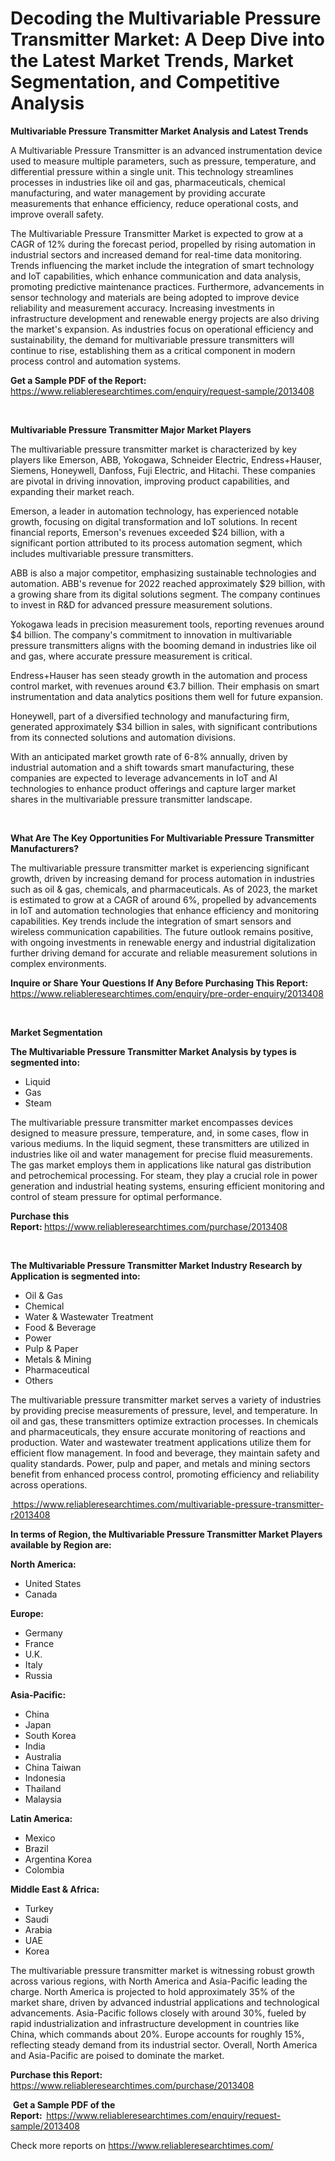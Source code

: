 <p><h1>Decoding the Multivariable Pressure Transmitter Market: A Deep Dive into the Latest Market Trends, Market Segmentation, and Competitive Analysis</h1></p><p><strong>Multivariable Pressure Transmitter Market Analysis and Latest Trends</strong></p>
<p><p>A Multivariable Pressure Transmitter is an advanced instrumentation device used to measure multiple parameters, such as pressure, temperature, and differential pressure within a single unit. This technology streamlines processes in industries like oil and gas, pharmaceuticals, chemical manufacturing, and water management by providing accurate measurements that enhance efficiency, reduce operational costs, and improve overall safety.</p><p>The Multivariable Pressure Transmitter Market is expected to grow at a CAGR of 12% during the forecast period, propelled by rising automation in industrial sectors and increased demand for real-time data monitoring. Trends influencing the market include the integration of smart technology and IoT capabilities, which enhance communication and data analysis, promoting predictive maintenance practices. Furthermore, advancements in sensor technology and materials are being adopted to improve device reliability and measurement accuracy. Increasing investments in infrastructure development and renewable energy projects are also driving the market's expansion. As industries focus on operational efficiency and sustainability, the demand for multivariable pressure transmitters will continue to rise, establishing them as a critical component in modern process control and automation systems.</p></p>
<p><strong>Get a Sample PDF of the Report:&nbsp;</strong> <a href="https://www.reliableresearchtimes.com/enquiry/request-sample/2013408?utm_campaign=2638&utm_medium=2&utm_source=Github&utm_content=ia&utm_term=10042025&utm_id=multivariable-pressure-transmitter">https://www.reliableresearchtimes.com/enquiry/request-sample/2013408</a></p>
<p>&nbsp;</p>
<p><strong>Multivariable Pressure Transmitter Major Market Players</strong></p>
<p><p>The multivariable pressure transmitter market is characterized by key players like Emerson, ABB, Yokogawa, Schneider Electric, Endress+Hauser, Siemens, Honeywell, Danfoss, Fuji Electric, and Hitachi. These companies are pivotal in driving innovation, improving product capabilities, and expanding their market reach.</p><p>Emerson, a leader in automation technology, has experienced notable growth, focusing on digital transformation and IoT solutions. In recent financial reports, Emerson's revenues exceeded $24 billion, with a significant portion attributed to its process automation segment, which includes multivariable pressure transmitters.</p><p>ABB is also a major competitor, emphasizing sustainable technologies and automation. ABB's revenue for 2022 reached approximately $29 billion, with a growing share from its digital solutions segment. The company continues to invest in R&D for advanced pressure measurement solutions.</p><p>Yokogawa leads in precision measurement tools, reporting revenues around $4 billion. The company's commitment to innovation in multivariable pressure transmitters aligns with the booming demand in industries like oil and gas, where accurate pressure measurement is critical.</p><p>Endress+Hauser has seen steady growth in the automation and process control market, with revenues around €3.7 billion. Their emphasis on smart instrumentation and data analytics positions them well for future expansion.</p><p>Honeywell, part of a diversified technology and manufacturing firm, generated approximately $34 billion in sales, with significant contributions from its connected solutions and automation divisions.</p><p>With an anticipated market growth rate of 6-8% annually, driven by industrial automation and a shift towards smart manufacturing, these companies are expected to leverage advancements in IoT and AI technologies to enhance product offerings and capture larger market shares in the multivariable pressure transmitter landscape.</p></p>
<p>&nbsp;</p>
<p><strong>What Are The Key Opportunities For Multivariable Pressure Transmitter Manufacturers?</strong></p>
<p><p>The multivariable pressure transmitter market is experiencing significant growth, driven by increasing demand for process automation in industries such as oil & gas, chemicals, and pharmaceuticals. As of 2023, the market is estimated to grow at a CAGR of around 6%, propelled by advancements in IoT and automation technologies that enhance efficiency and monitoring capabilities. Key trends include the integration of smart sensors and wireless communication capabilities. The future outlook remains positive, with ongoing investments in renewable energy and industrial digitalization further driving demand for accurate and reliable measurement solutions in complex environments.</p></p>
<p><strong>Inquire or Share Your Questions If Any Before Purchasing This Report:</strong> <a href="https://www.reliableresearchtimes.com/enquiry/pre-order-enquiry/2013408?utm_campaign=2638&utm_medium=2&utm_source=Github&utm_content=ia&utm_term=10042025&utm_id=multivariable-pressure-transmitter">https://www.reliableresearchtimes.com/enquiry/pre-order-enquiry/2013408</a></p>
<p>&nbsp;</p>
<p><strong>Market Segmentation</strong></p>
<p><strong>The Multivariable Pressure Transmitter Market Analysis by types is segmented into:</strong></p>
<p><ul><li>Liquid</li><li>Gas</li><li>Steam</li></ul></p>
<p><p>The multivariable pressure transmitter market encompasses devices designed to measure pressure, temperature, and, in some cases, flow in various mediums. In the liquid segment, these transmitters are utilized in industries like oil and water management for precise fluid measurements. The gas market employs them in applications like natural gas distribution and petrochemical processing. For steam, they play a crucial role in power generation and industrial heating systems, ensuring efficient monitoring and control of steam pressure for optimal performance.</p></p>
<p><strong>Purchase this Report:&nbsp;</strong><a href="https://www.reliableresearchtimes.com/purchase/2013408?utm_campaign=2638&utm_medium=2&utm_source=Github&utm_content=ia&utm_term=10042025&utm_id=multivariable-pressure-transmitter">https://www.reliableresearchtimes.com/purchase/2013408</a></p>
<p>&nbsp;</p>
<p><strong>The Multivariable Pressure Transmitter Market Industry Research by Application is segmented into:</strong></p>
<p><ul><li>Oil & Gas</li><li>Chemical</li><li>Water & Wastewater Treatment</li><li>Food & Beverage</li><li>Power</li><li>Pulp & Paper</li><li>Metals & Mining</li><li>Pharmaceutical</li><li>Others</li></ul></p>
<p><p>The multivariable pressure transmitter market serves a variety of industries by providing precise measurements of pressure, level, and temperature. In oil and gas, these transmitters optimize extraction processes. In chemicals and pharmaceuticals, they ensure accurate monitoring of reactions and production. Water and wastewater treatment applications utilize them for efficient flow management. In food and beverage, they maintain safety and quality standards. Power, pulp and paper, and metals and mining sectors benefit from enhanced process control, promoting efficiency and reliability across operations.</p></p>
<p><a href="https://www.reliableresearchtimes.com/multivariable-pressure-transmitter-r2013408?utm_campaign=2638&utm_medium=2&utm_source=Github&utm_content=ia&utm_term=10042025&utm_id=multivariable-pressure-transmitter">&nbsp;https://www.reliableresearchtimes.com/multivariable-pressure-transmitter-r2013408</a></p>
<p><strong>In terms of Region, the Multivariable Pressure Transmitter Market Players available by Region are:</strong></p>
<p>
    <p> <strong> North America: </strong>
        <ul>
            <li>United States</li>
            <li>Canada</li>
        </ul>
        </p> 
    <p> <strong> Europe: </strong>
        <ul>
            <li>Germany</li>
            <li>France</li>
            <li>U.K.</li>
            <li>Italy</li>
            <li>Russia</li>
        </ul>
        </p> 
    <p> <strong> Asia-Pacific: </strong>
        <ul>
            <li>China</li>
            <li>Japan</li>
            <li>South Korea</li>
            <li>India</li>
            <li>Australia</li>
            <li>China Taiwan</li>
            <li>Indonesia</li>
            <li>Thailand</li>
            <li>Malaysia</li>
        </ul>
        </p> 
    <p> <strong> Latin America: </strong>
        <ul>
            <li>Mexico</li>
            <li>Brazil</li>
            <li>Argentina Korea</li>
            <li>Colombia</li>
        </ul>
        </p> 
    <p> <strong> Middle East & Africa: </strong>
        <ul>
            <li>Turkey</li>
            <li>Saudi</li>
            <li>Arabia</li>
            <li>UAE</li>
            <li>Korea</li>
        </ul>
    </p>
    </p>
<p><p>The multivariable pressure transmitter market is witnessing robust growth across various regions, with North America and Asia-Pacific leading the charge. North America is projected to hold approximately 35% of the market share, driven by advanced industrial applications and technological advancements. Asia-Pacific follows closely with around 30%, fueled by rapid industrialization and infrastructure development in countries like China, which commands about 20%. Europe accounts for roughly 15%, reflecting steady demand from its industrial sector. Overall, North America and Asia-Pacific are poised to dominate the market.</p></p>
<p><strong>Purchase this Report: </strong><a href="https://www.reliableresearchtimes.com/purchase/2013408?utm_campaign=2638&utm_medium=2&utm_source=Github&utm_content=ia&utm_term=10042025&utm_id=multivariable-pressure-transmitter">https://www.reliableresearchtimes.com/purchase/2013408</a></p>
<p>&nbsp;<strong>Get a Sample PDF of the Report:&nbsp;&nbsp;</strong><a href="https://www.reliableresearchtimes.com/enquiry/request-sample/2013408?utm_campaign=2638&utm_medium=2&utm_source=Github&utm_content=ia&utm_term=10042025&utm_id=multivariable-pressure-transmitter">https://www.reliableresearchtimes.com/enquiry/request-sample/2013408</a></p>
<p><strong></strong></p>
<p>Check more reports on <a href="https://www.reliableresearchtimes.com/?utm_campaign=2638&utm_medium=2&utm_source=Github&utm_content=ia&utm_term=10042025&utm_id=multivariable-pressure-transmitter">https://www.reliableresearchtimes.com/</a></p>